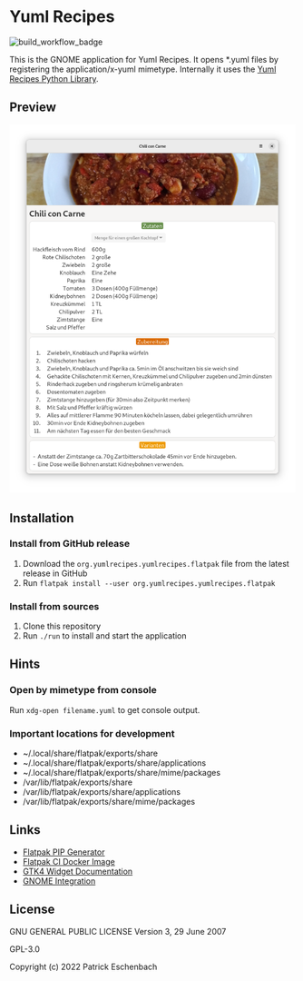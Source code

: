 # Yuml Recipes

![build_workflow_badge](https://github.com/yuml-recipes/yuml-recipes-gnome/actions/workflows/build.yaml/badge.svg)

This is the GNOME application for Yuml Recipes. It opens *.yuml files by registering the application/x-yuml mimetype. Internally it uses the [Yuml Recipes Python Library](https://github.com/yuml-recipes/yuml-recipes-py).

## Preview

![Yuml Recipes Preview](preview/preview.png "Yuml Recipes Preview")

## Installation

### Install from GitHub release

1. Download the `org.yumlrecipes.yumlrecipes.flatpak` file from the latest release in GitHub
1. Run `flatpak install --user org.yumlrecipes.yumlrecipes.flatpak`

### Install from sources

1. Clone this repository
1. Run `./run` to install and start the application

## Hints

### Open by mimetype from console

Run `xdg-open filename.yuml` to get console output.

### Important locations for development

- ~/.local/share/flatpak/exports/share
- ~/.local/share/flatpak/exports/share/applications
- ~/.local/share/flatpak/exports/share/mime/packages
- /var/lib/flatpak/exports/share
- /var/lib/flatpak/exports/share/applications
- /var/lib/flatpak/exports/share/mime/packages

## Links

- [Flatpak PIP Generator](https://github.com/flatpak/flatpak-builder-tools/tree/master/pip)
- [Flatpak CI Docker Image](https://hub.docker.com/r/bilelmoussaoui/flatpak-github-actions)
- [GTK4 Widget Documentation](https://docs.gtk.org/gtk4/index.html)
- [GNOME Integration](https://developer.gnome.org/documentation/guidelines/maintainer/integrating.html?highlight=mime)

## License

GNU GENERAL PUBLIC LICENSE Version 3, 29 June 2007

GPL-3.0

Copyright (c) 2022 Patrick Eschenbach

